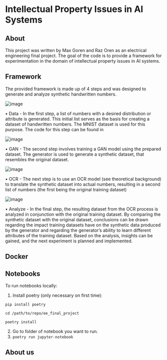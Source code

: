 # Intellectual Property Issues in AI Systems

## About
This project was written by Max Goren and Raz Oren as an electrical engineering final project. The goal of the code is to provide a framework for experimentation in the domain of intellectual property issues in AI systems.

## Framework
The provided framework is made up of 4 steps and was designed to generate and analyze synthetic handwritten numbers.

![image](https://github.com/maxg1995/ee_final_project/assets/66733412/d0accea0-dcac-48ae-891b-8b258792de5d)

•	Data - In the first step, a list of numbers with a desired distribution or attribute is generated. This initial list serves as the basis for creating a dataset of handwritten numbers. The MNIST dataset is used for this purpose.
The code for this step can be found in 

![image](https://github.com/maxg1995/ee_final_project/assets/66733412/0bcb651f-45bf-4a03-a45d-b48d6c3f7b34)

•	GAN - The second step involves training a GAN model using the prepared dataset. The generator is used to generate a synthetic dataset, that resembles the original dataset.

![image](https://github.com/maxg1995/ee_final_project/assets/66733412/4c42a01e-2b19-4bc2-9c75-285519405082)

•	OCR - The next step is to use an OCR model (see theoretical background) to translate the synthetic dataset into actual numbers, resulting in a second list of numbers (the first being the original training dataset)

![image](https://github.com/maxg1995/ee_final_project/assets/66733412/ed81a7ab-befd-4d46-8fea-99f0dbc3294e)

•	Analyze - In the final step, the resulting dataset from the OCR process is analyzed in conjunction with the original training dataset. By comparing the synthetic dataset with the original dataset, conclusions can be drawn regarding the impact training datasets have on the synthetic data produced by the generator and regarding the generator’s ability to learn different attributes of the training dataset. Based on the analysis, insights can be gained, and the next experiment is planned and implemented.

## Docker

## Notebooks
To run notebooks locally:
1. Install poetry (only necessary on first time):

`pip install poetry`

`cd /path/to/repo/ee_final_project`

`poetry install`

2. Go to folder of notebook you want to run.
3. `poetry run jupyter-notebook`

## About us

  
